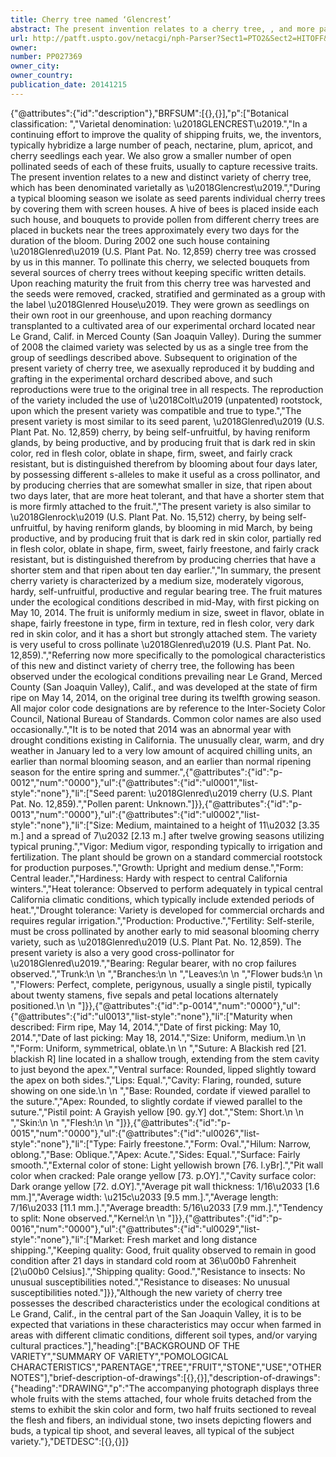 ```yaml
---
title: Cherry tree named ‘Glencrest’
abstract: The present invention relates to a cherry tree, , and more particularly to a new and distinct variety broadly characterized by a medium size, moderately vigorous, hardy, self-unfruitful, productive and regular bearing tree. The fruit matures under the ecological conditions described in mid-May, with first picking on May 10, 2014. The fruit is uniformly medium in size, sweet in flavor, oblate in shape, fairly freestone in type, firm in texture, red in flesh color, very dark red in skin color, and it has a short but strongly attached stem. The variety is very useful to cross pollinate ‘Glenred’ (U.S. Plant Pat. No. 12,859).
url: http://patft.uspto.gov/netacgi/nph-Parser?Sect1=PTO2&Sect2=HITOFF&p=1&u=%2Fnetahtml%2FPTO%2Fsearch-adv.htm&r=1&f=G&l=50&d=PALL&S1=PP027369&OS=PP027369&RS=PP027369
owner: 
number: PP027369
owner_city: 
owner_country: 
publication_date: 20141215
---
```


{"@attributes":{"id":"description"},"BRFSUM":[{},{}],"p":["Botanical classification: ","Varietal denomination: \u2018GLENCREST\u2019.","In a continuing effort to improve the quality of shipping fruits, we, the inventors, typically hybridize a large number of peach, nectarine, plum, apricot, and cherry seedlings each year. We also grow a smaller number of open pollinated seeds of each of these fruits, usually to capture recessive traits. The present invention relates to a new and distinct variety of cherry tree, which has been denominated varietally as \u2018Glencrest\u2019.","During a typical blooming season we isolate as seed parents individual cherry trees by covering them with screen houses. A hive of bees is placed inside each such house, and bouquets to provide pollen from different cherry trees are placed in buckets near the trees approximately every two days for the duration of the bloom. During 2002 one such house containing \u2018Glenred\u2019 (U.S. Plant Pat. No. 12,859) cherry tree was crossed by us in this manner. To pollinate this cherry, we selected bouquets from several sources of cherry trees without keeping specific written details. Upon reaching maturity the fruit from this cherry tree was harvested and the seeds were removed, cracked, stratified and germinated as a group with the label \u2018Glenred House\u2019. They were grown as seedlings on their own root in our greenhouse, and upon reaching dormancy transplanted to a cultivated area of our experimental orchard located near Le Grand, Calif. in Merced County (San Joaquin Valley). During the summer of 2008 the claimed variety was selected by us as a single tree from the group of seedlings described above. Subsequent to origination of the present variety of cherry tree, we asexually reproduced it by budding and grafting in the experimental orchard described above, and such reproductions were true to the original tree in all respects. The reproduction of the variety included the use of \u2018Colt\u2019 (unpatented) rootstock, upon which the present variety was compatible and true to type.","The present variety is most similar to its seed parent, \u2018Glenred\u2019 (U.S. Plant Pat. No. 12,859) cherry, by being self-unfruitful, by having reniform glands, by being productive, and by producing fruit that is dark red in skin color, red in flesh color, oblate in shape, firm, sweet, and fairly crack resistant, but is distinguished therefrom by blooming about four days later, by possessing different s-alleles to make it useful as a cross pollinator, and by producing cherries that are somewhat smaller in size, that ripen about two days later, that are more heat tolerant, and that have a shorter stem that is more firmly attached to the fruit.","The present variety is also similar to \u2018Glenrock\u2019 (U.S. Plant Pat. No. 15,512) cherry, by being self-unfruitful, by having reniform glands, by blooming in mid March, by being productive, and by producing fruit that is dark red in skin color, partially red in flesh color, oblate in shape, firm, sweet, fairly freestone, and fairly crack resistant, but is distinguished therefrom by producing cherries that have a shorter stem and that ripen about ten day earlier.","In summary, the present cherry variety is characterized by a medium size, moderately vigorous, hardy, self-unfruitful, productive and regular bearing tree. The fruit matures under the ecological conditions described in mid-May, with first picking on May 10, 2014. The fruit is uniformly medium in size, sweet in flavor, oblate in shape, fairly freestone in type, firm in texture, red in flesh color, very dark red in skin color, and it has a short but strongly attached stem. The variety is very useful to cross pollinate \u2018Glenred\u2019 (U.S. Plant Pat. No. 12,859).","Referring now more specifically to the pomological characteristics of this new and distinct variety of cherry tree, the following has been observed under the ecological conditions prevailing near Le Grand, Merced County (San Joaquin Valley), Calif., and was developed at the state of firm ripe on May 14, 2014, on the original tree during its twelfth growing season. All major color code designations are by reference to the Inter-Society Color Council, National Bureau of Standards. Common color names are also used occasionally.","It is to be noted that 2014 was an abnormal year with drought conditions existing in California. The unusually clear, warm, and dry weather in January led to a very low amount of acquired chilling units, an earlier than normal blooming season, and an earlier than normal ripening season for the entire spring and summer.",{"@attributes":{"id":"p-0012","num":"0000"},"ul":{"@attributes":{"id":"ul0001","list-style":"none"},"li":["Seed parent: \u2018Glenred\u2019 cherry (U.S. Plant Pat. No. 12,859).","Pollen parent: Unknown."]}},{"@attributes":{"id":"p-0013","num":"0000"},"ul":{"@attributes":{"id":"ul0002","list-style":"none"},"li":["Size: Medium, maintained to a height of 11\u2032 [3.35 m.] and a spread of 7\u2032 [2.13 m.] after twelve growing seasons utilizing typical pruning.","Vigor: Medium vigor, responding typically to irrigation and fertilization. The plant should be grown on a standard commercial rootstock for production purposes.","Growth: Upright and medium dense.","Form: Central leader.","Hardiness: Hardy with respect to central California winters.","Heat tolerance: Observed to perform adequately in typical central California climatic conditions, which typically include extended periods of heat.","Drought tolerance: Variety is developed for commercial orchards and requires regular irrigation.","Production: Productive.","Fertility: Self-sterile, must be cross pollinated by another early to mid seasonal blooming cherry variety, such as \u2018Glenred\u2019 (U.S. Plant Pat. No. 12,859). The present variety is also a very good cross-pollinator for \u2018Glenred\u2019.","Bearing: Regular bearer, with no crop failures observed.","Trunk:\n    \n    ","Branches:\n    \n    ","Leaves:\n    \n    ","Flower buds:\n    \n    ","Flowers: Perfect, complete, perigynous, usually a single pistil, typically about twenty stamens, five sepals and petal locations alternately positioned.\n    \n    "]}},{"@attributes":{"id":"p-0014","num":"0000"},"ul":{"@attributes":{"id":"ul0013","list-style":"none"},"li":["Maturity when described: Firm ripe, May 14, 2014.","Date of first picking: May 10, 2014.","Date of last picking: May 18, 2014.","Size: Uniform, medium.\n    \n    ","Form: Uniform, symmetrical, oblate.\n    \n    ","Suture: A Blackish red [21. blackish R] line located in a shallow trough, extending from the stem cavity to just beyond the apex.","Ventral surface: Rounded, lipped slightly toward the apex on both sides.","Lips: Equal.","Cavity: Flaring, rounded, suture showing on one side.\n    \n    ","Base: Rounded, cordate if viewed parallel to the suture.","Apex: Rounded, to slightly cordate if viewed parallel to the suture.","Pistil point: A Grayish yellow [90. gy.Y] dot.","Stem: Short.\n    \n    ","Skin:\n    \n    ","Flesh:\n    \n    "]}},{"@attributes":{"id":"p-0015","num":"0000"},"ul":{"@attributes":{"id":"ul0026","list-style":"none"},"li":["Type: Fairly freestone.","Form: Oval.","Hilum: Narrow, oblong.","Base: Oblique.","Apex: Acute.","Sides: Equal.","Surface: Fairly smooth.","External color of stone: Light yellowish brown [76. l.yBr].","Pit wall color when cracked: Pale orange yellow [73. p.OY].","Cavity surface color: Dark orange yellow [72. d.OY].","Average pit wall thickness: 1\/16\u2033 [1.6 mm.]","Average width: \u215c\u2033 [9.5 mm.].","Average length: 7\/16\u2033 [11.1 mm.].","Average breadth: 5\/16\u2033 [7.9 mm.].","Tendency to split: None observed.","Kernel:\n    \n    "]}},{"@attributes":{"id":"p-0016","num":"0000"},"ul":{"@attributes":{"id":"ul0029","list-style":"none"},"li":["Market: Fresh market and long distance shipping.","Keeping quality: Good, fruit quality observed to remain in good condition after 21 days in standard cold room at 36\u00b0 Fahrenheit [2\u00b0 Celsius].","Shipping quality: Good.","Resistance to insects: No unusual susceptibilities noted.","Resistance to diseases: No unusual susceptibilities noted."]}},"Although the new variety of cherry tree possesses the described characteristics under the ecological conditions at Le Grand, Calif., in the central part of the San Joaquin Valley, it is to be expected that variations in these characteristics may occur when farmed in areas with different climatic conditions, different soil types, and\/or varying cultural practices."],"heading":["BACKGROUND OF THE VARIETY","SUMMARY OF VARIETY","POMOLOGICAL CHARACTERISTICS","PARENTAGE","TREE","FRUIT","STONE","USE","OTHER NOTES"],"brief-description-of-drawings":[{},{}],"description-of-drawings":{"heading":"DRAWING","p":"The accompanying photograph displays three whole fruits with the stems attached, four whole fruits detached from the stems to exhibit the skin color and form, two half fruits sectioned to reveal the flesh and fibers, an individual stone, two insets depicting flowers and buds, a typical tip shoot, and several leaves, all typical of the subject variety."},"DETDESC":[{},{}]}
